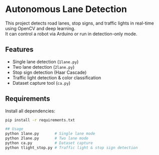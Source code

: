 # Autonomous Lane Detection

This project detects road lanes, stop signs, and traffic lights in real-time using OpenCV and deep learning.  
It can control a robot via Arduino or run in detection-only mode.

## Features
- Single lane detection (`1lane.py`)
- Two lane detection (`2lane.py`)
- Stop sign detection (Haar Cascade)
- Traffic light detection & color classification
- Dataset capture tool (`ca.py`)

## Requirements
Install all dependencies:
```bash
pip install -r requirements.txt

## Usage
python 1lane.py       # Single lane mode
python 2lane.py       # Two lane mode
python ca.py          # Dataset capture
python tlight_stop.py # Traffic light & stop sign detection
